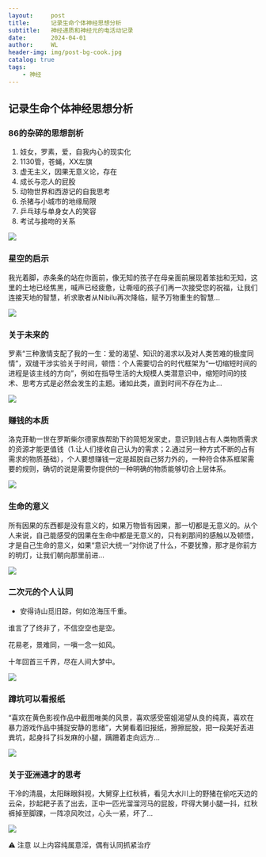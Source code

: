 ```yaml
---
layout:     post
title:      记录生命个体神经思想分析
subtitle:   神经递质和神经元的电活动记录
date:       2024-04-01
author:     WL
header-img: img/post-bg-cook.jpg
catalog: true
tags:
    - 神经
---
```




## 记录生命个体神经思想分析


### 86的杂碎的思想剖析

1. 妓女，罗素，爱，自我内心的现实化
2. 1130管，苍蝇，XX左旗
3. 虚无主义，因果无意义论，存在
4. 成长与恋人的屁股
5. 动物世界和西游记的自我思考
6. 杀猪与小城市的地缘局限
7. 乒乓球与单身女人的笑容
8. 考试与接吻的关系

![](https://nibilu.oss-cn-beijing.aliyuncs.com/img/1130%E7%AE%A1.jpg)

### 星空的启示

我光着脚，赤条条的站在你面前，像无知的孩子在母亲面前展现着笨拙和无知，这里的土地已经焦黑，喊声已经疲惫，让嘶哑的孩子们再一次接受您的祝福，让我们连接天地的智慧，祈求歌者从Nibilu再次降临，赋予万物重生的智慧...

![](https://nibilu.oss-cn-beijing.aliyuncs.com/img/xingkong.jpg)

### 关于未来的

罗素“三种激情支配了我的一生：爱的渴望、知识的渴求以及对人类苦难的极度同情”，双缝干涉实验关于时间，顿悟：个人需要切合的时代框架为“一切缩短时间的进程是该主线的方向”，例如在指导生活的大规模人类潜意识中，缩短时间的技术、思考方式是必然会发生的主题。诸如此类，直到时间不存在为止...

![](https://nibilu.oss-cn-beijing.aliyuncs.com/img/%E5%8F%8C%E7%BC%9D%E5%B9%B2%E6%B6%89.jpg)

### 赚钱的本质

洛克菲勒一世在罗斯柴尔德家族帮助下的简短发家史，意识到钱占有人类物质需求的资源才能更值钱（1.让人们接收自己认为的需求；2.通过另一种方式不断的占有需求的物质基础），个人要想赚钱一定是超脱自己努力外的，一种符合体系框架需要的规则，确切的说是需要你提供的一种明确的物质能够切合上层体系。

![](https://nibilu.oss-cn-beijing.aliyuncs.com/img/%E6%B4%9B%E5%85%8B%E8%8F%B2%E5%8B%92.png)

### 生命的意义

所有因果的东西都是没有意义的，如果万物皆有因果，那一切都是无意义的。从个人来说，自己能感受的因果在生命中都是无意义的，只有刹那间的感触以及顿悟，才是自己生命的意义，如果“意识大统一”对你说了什么，不要犹豫，那才是你前方的明灯，让我们朝向那里前进...

![](https://nibilu.oss-cn-beijing.aliyuncs.com/img/%E9%9D%9E%E6%B4%B2%E4%BA%BA%E6%89%93%E9%BC%93.jpg)

### 二次元的个人认同

- 安得诗山觅旧踪，何如沧海压千重。<br>

谁言了了终非了，不信空空也是空。<br>

花易老，景难同，一嗔一念一如风。<br>

十年回首三千界，尽在人间大梦中。<br>

![](https://nibilu.oss-cn-beijing.aliyuncs.com/img/%E5%A1%9E%E5%B0%94%E8%BE%BE%E8%8D%92%E9%87%8E%E4%B9%8B%E6%81%AF.jpg)

### 蹲坑可以看报纸

“喜欢在黄色影视作品中截图唯美的风景，喜欢感受窑姐渴望从良的纯真，喜欢在暴力游戏作品中捕捉安静的思绪”，大舅看着旧报纸，擦擦屁股，把一段美好丢进粪坑，起身抖了抖发麻的小腿，蹒跚着走向远方...

![](https://nibilu.oss-cn-beijing.aliyuncs.com/img/%E8%92%99%E5%A8%9C%E4%B8%BD%E8%8E%8E.jpg)

### 关于亚洲通才的思考

干冷的清晨，太阳眯眼斜视，大舅穿上红秋裤，看见大水川上的野猪在偷吃天边的云朵，抄起耙子丢了出去，正中一匹光溜溜河马的屁股，吓得大舅小腿一抖，红秋裤掉至脚踝，一阵凉风吹过，心头一紧，坏了...

![](https://nibilu.oss-cn-beijing.aliyuncs.com/img/%E4%B8%89%E4%B8%8A.jpg)

⚠️ 注意 以上内容纯属意淫，偶有认同抓紧治疗

